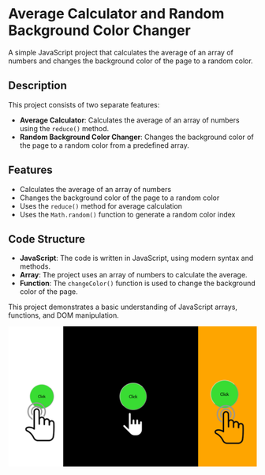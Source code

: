 # Average Calculator and Random Background Color Changer

A simple JavaScript project that calculates the average of an array of numbers and changes the background color of the page to a random color.

## Description

This project consists of two separate features:

- **Average Calculator**: Calculates the average of an array of numbers using the `reduce()` method.
- **Random Background Color Changer**: Changes the background color of the page to a random color from a predefined array.

## Features

- Calculates the average of an array of numbers
- Changes the background color of the page to a random color
- Uses the `reduce()` method for average calculation
- Uses the `Math.random()` function to generate a random color index

## Code Structure

- **JavaScript**: The code is written in JavaScript, using modern syntax and methods.
- **Array**: The project uses an array of numbers to calculate the average.
- **Function**: The `changeColor()` function is used to change the background color of the page.

This project demonstrates a basic understanding of JavaScript arrays, functions, and DOM manipulation.

![Image Alt](https://github.com/hotchilicode/Random-Color-Changer/blob/489eb8ce9cc36389814c485963d884fa2e18c851/challer.jpg)
